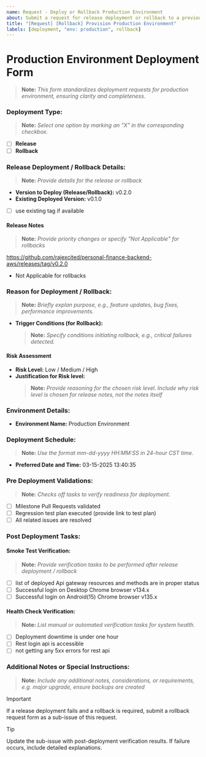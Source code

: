 ```yaml
---
name: Request - Deploy or Rollback Production Environment
about: Submit a request for release deployment or rollback to a previous version in the production environment.
title: "[Request] [Rollback] Provision Production Environment"
labels: [deployment, "env: production", rollback]
---
```


# Production Environment Deployment Form

> **Note:** _This form standardizes deployment requests for production environment, ensuring clarity and completeness._

### Deployment Type:

> **Note:** _Select one option by marking an "X" in the corresponding checkbox._

- [ ] **Release**
- [ ] **Rollback**

### Release Deployment / Rollback Details:

> **Note:** _Provide details for the release or rollback_

- **Version to Deploy (Release/Rollback):** v0.2.0 <!-- Specify the version for release or rollback deployment. -->
- **Existing Deployed Version:** v0.1.0 <!-- Indicate the current production version. -->
- [ ] use existing tag if available

#### Release Notes

> **Note:** _Provide priority changes or specify "Not Applicable" for rollbacks_

https://github.com/rajexcited/personal-finance-backend-aws/releases/tag/v0.2.0 <!--  tag version  -->

- Not Applicable for rollbacks

### Reason for Deployment / Rollback:

> **Note:** _Briefly explan purpose, e.g., feature updates, bug fixes, performance improvements._

- **Trigger Conditions (for Rollback):**
  > **Note:** _Specify conditions initiating rollback, e.g., critical failures detected._
  <!--  Remove this trigger conditions item if rollback is selected  -->

#### Risk Assessment

- **Risk Level:** Low / Medium / High
- **Justification for Risk level:**
  > **Note:** _Provide reasoning for the chosen risk level. Include why risk level is chosen for release notes, not the notes itself_

### Environment Details:

- **Environment Name:** Production Environment

### Deployment Schedule:

> **Note:** _Use the format mm-dd-yyyy HH:MM:SS in 24-hour CST time._

- **Preferred Date and Time:** 03-15-2025 13:40:35

### Pre Deployment Validations:

> **Note:** _Checks off tasks to verify readiness for deployment._

- [ ] Milestone Pull Requests validated
- [ ] Regression test plan executed (provide link to test plan)
- [ ] All related issues are resolved

### Post Deployment Tasks:

#### Smoke Test Verification:

> **Note:** _Provide verification tasks to be performed after release deployment / rollback_

- [ ] list of deployed Api gateway resources and methods are in proper status
- [ ] Successful login on Desktop Chrome browser v134.x
- [ ] Successful login on Android(15) Chrome browser v135.x

#### Health Check Verification:

> **Note:** _List manual or automated verification tasks for system health._

- [ ] Deployment downtime is under one hour
- [ ] Rest login api is accessible
- [ ] not getting any 5xx errors for rest api

### Additional Notes or Special Instructions:

> **Note:** _Include any additional notes, considerations, or requirements, e.g. major upgrade, ensure backups are created_

> [!IMPORTANT]  
> If a release deployment fails and a rollback is required, submit a rollback request form as a sub-issue of this request.

> [!TIP]  
> Update the sub-issue with post-deployment verification results. If failure occurs, include detailed explanations.
